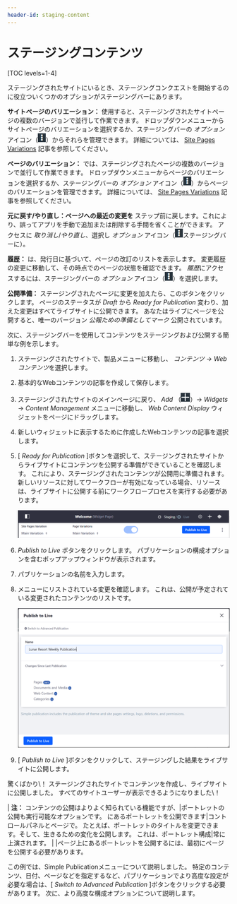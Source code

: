 ```yaml
---
header-id: staging-content
---
```


# ステージングコンテンツ

[TOC levels=1-4]

ステージングされたサイトにいるとき、ステージングコンクエストを開始するのに役立ついくつかのオプションがステージングバーにあります。

**サイトページのバリエーション：** 使用すると、ステージングされたサイトページの複数のバージョンで並行して作業できます。 ドロップダウンメニューからサイトページのバリエーションを選択するか、ステージングバーの *オプション* アイコン（![Options](../../../../images/icon-options.png)）からそれらを管理できます。 詳細については、 [Site Pages Variations](/docs/7-1/user/-/knowledge_base/u/using-site-pages-variations) 記事を参照してください。

**ページのバリエーション：** では、ステージングされたページの複数のバージョンで並行して作業できます。 ドロップダウンメニューからページのバリエーションを選択するか、ステージングバーの *オプション* アイコン（![Options](../../../../images/icon-options.png)）からページのバリエーションを管理できます。 詳細については、 [Site Pages Variations](/docs/7-1/user/-/knowledge_base/u/using-site-pages-variations) 記事を参照してください。

**元に戻す/やり直し：ページへの最近の変更を** ステップ前に戻します。これにより、誤ってアプリを手動で追加または削除する手間を省くことができます。 アクセスに *取り消し*/*やり直し*、選択し *オプション* アイコン（![Options](../../../../images/icon-options.png)ステージングバーに）。

**履歴：** は、発行日に基づいて、ページの改訂のリストを表示します。 変更履歴の変更に移動して、その時点でのページの状態を確認できます。 *履歴*にアクセスするには、ステージングバーの *オプション* アイコン（![Options](../../../../images/icon-options.png)）を選択します。

**公開準備：** ステージングされたページに変更を加えたら、このボタンをクリックします。 ページのステータスが *Draft* から *Ready for Publication* 変わり、加えた変更はすべてライブサイトに公開できます。 あなたはライブにページを公開すると、唯一のバージョン *公報ための準備としてマーク* 公開されています。

次に、ステージングバーを使用してコンテンツをステージングおよび公開する簡単な例を示します。

1.  ステージングされたサイトで、製品メニューに移動し、 *コンテンツ* → *Webコンテンツ*を選択します。

2.  基本的なWebコンテンツの記事を作成して保存します。

3.  ステージングされたサイトのメインページに戻り、 *Add* （![Add](../../../../images/icon-add-app.png)）→ *Widgets* → *Content Management* メニューに移動し、 *Web Content Display* ウィジェットをページにドラッグします。

4.  新しいウィジェットに表示するために作成したWebコンテンツの記事を選択します。

5.  [ *Ready for Publication* ]ボタンを選択して、ステージングされたサイトからライブサイトにコンテンツを公開する準備ができていることを確認します。 これにより、ステージングされたコンテンツが公開用に準備されます。 新しいリソースに対してワークフローが有効になっている場合、リソースは、ライブサイトに公開する前にワークフロープロセスを実行する必要があります。

    ![図1：ステージングツールバーは、ライブサイトに公開できるかどうかを示します。](../../../../images/staging-publish-bar.png)

6.  *Publish to Live* ボタンをクリックします。 パブリケーションの構成オプションを含むポップアップウィンドウが表示されます。

7.  パブリケーションの名前を入力します。

8.  メニューにリストされている変更を確認します。 これは、公開が予定されている変更されたコンテンツのリストです。

    ![図2：シンプルなパブリケーションメニューには、前回のパブリケーション以降の変更とパブリケーションに名前を付ける方法が表示されます。](../../../../images/simple-staging-publication.png)

9.  [ *Publish to Live* ]ボタンをクリックして、ステージングした結果をライブサイトに公開します。

驚くばかり\！ ステージングされたサイトでコンテンツを作成し、ライブサイトに公開しました。 すべてのサイトユーザーが表示できるようになりました\！

| **注：** コンテンツの公開はよりよく知られている機能ですが、|ポートレットの公開も実行可能なオプションです。 にあるポートレットを公開できます|コントロールパネルとページで。 たとえば、ポートレットのタイトルを変更できます。そして、生きるための変化を公開します。 これは、ポートレット構成|常に上演されます。 | |ページ上にあるポートレットを公開するには、最初にページを公開する必要があります。

この例では、Simple Publicationメニューについて説明しました。 特定のコンテンツ、日付、ページなどを指定するなど、パブリケーションでより高度な設定が必要な場合は、[ *Switch to Advanced Publication* ]ボタンをクリックする必要があります。 次に、より高度な構成オプションについて説明します。
